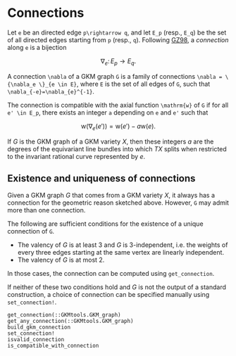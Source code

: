 # Connections

Let ``e`` be an directed edge ``p\rightarrow q``, and let ``E_p`` (resp., ``E_q``) be the set of all directed edges starting from ``p`` (resp., ``q``). Following [GZ98](@cite), a *connection* along ``e`` is a bijection

```math
\nabla_e\colon E_p \longrightarrow E_q.
```

A connection ``\nabla`` of a GKM graph ``G`` is a family of connections ``\nabla = \{\nabla_e \}_{e \in E}``, where ``E`` is the set of all edges of ``G``, such that ``\nabla_{-e}=\nabla_{e}^{-1}``.

The connection is compatible with the axial function ``\mathrm{w}`` of ``G`` if for all ``e' \in E_p``, there exists an integer ``a`` depending on ``e`` and ``e'`` such that

```math
\mathrm{w}(\nabla_e(e')) = \mathrm{w}(e') - a \mathrm{w}(e).
```

If $G$ is the GKM graph of a GKM variety $X$, then these integers $a$ are the degrees of the equivariant line bundles into which $TX$ splits when restricted to the invariant rational curve represented by $e$.

## Existence and uniqueness of connections

Given a GKM graph $G$ that comes from a GKM variety $X$, it always has a connection for the geometric reason sketched above. However, ``G`` may admit more than one connection.

The following are sufficient conditions for the existence of a unique connection of ``G``.
 * The valency of $G$ is at least 3 and $G$ is $3$-independent, i.e. the weights of every three edges starting at the same vertex are linearly independent.
 * The valency of $G$ is at most 2.

In those cases, the connection can be computed using `get_connection`.

If neither of these two conditions hold and $G$ is not the output of a standard construction, a choice of connection can be specified manually using `set_connection!`.

```@docs
get_connection(::GKMtools.GKM_graph)
get_any_connection(::GKMtools.GKM_graph)
build_gkm_connection
set_connection!
isvalid_connection
is_compatible_with_connection
```